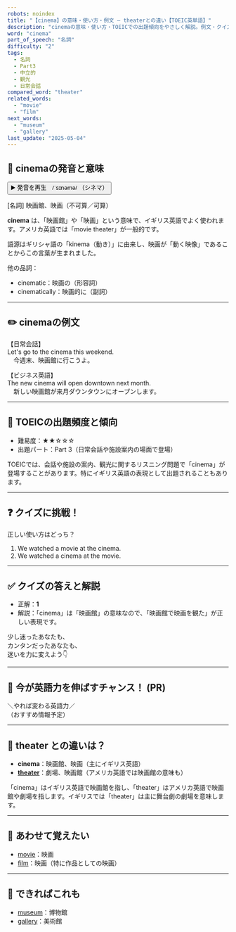 ```yaml
---
robots: noindex
title: "【cinema】の意味・使い方・例文 ― theaterとの違い【TOEIC英単語】"
description: "cinemaの意味・使い方・TOEICでの出題傾向をやさしく解説。例文・クイズ付きでtheaterとの違いもわかりやすく学べます。"
word: "cinema"
part_of_speech: "名詞"
difficulty: "2"
tags:
  - 名詞
  - Part3
  - 中立的
  - 観光
  - 日常会話
compared_word: "theater"
related_words:
  - "movie"
  - "film"
next_words:
  - "museum"
  - "gallery"
last_update: "2025-05-04"
---
```


## 🔰 cinemaの発音と意味

<button class="play-audio" onclick="playTTS('cinema')">
  <span class="play-audio-main">
    ▶️ 発音を再生　/ˈsɪnəmə/
  </span>
  <span class="play-audio-sub">
    （シネマ）
  </span>
</button>

[名詞] 映画館、映画（不可算／可算）

**cinema** は、「映画館」や「映画」という意味で、イギリス英語でよく使われます。アメリカ英語では「movie theater」が一般的です。

語源はギリシャ語の「kinema（動き）」に由来し、映画が「動く映像」であることからこの言葉が生まれました。

他の品詞：  
- cinematic：映画の（形容詞）
- cinematically：映画的に（副詞）

---

## ✏️ cinemaの例文

【日常会話】  
Let's go to the cinema this weekend.  
　今週末、映画館に行こうよ。

【ビジネス英語】  
The new cinema will open downtown next month.  
　新しい映画館が来月ダウンタウンにオープンします。

---

## 🎯 TOEICの出題頻度と傾向

- 難易度：★★☆☆☆
- 出題パート：Part 3（日常会話や施設案内の場面で登場）

TOEICでは、会話や施設の案内、観光に関するリスニング問題で「cinema」が登場することがあります。特にイギリス英語の表現として出題されることもあります。

---

## ❓ クイズに挑戦！

正しい使い方はどっち？

1. We watched a movie at the cinema.  
2. We watched a cinema at the movie.

---

## ✅ クイズの答えと解説

- 正解：**1**
- 解説：「cinema」は「映画館」の意味なので、「映画館で映画を観た」が正しい表現です。

少し迷ったあなたも、  
カンタンだったあなたも、  
迷いを力に変えよう👇️

---

## 🚀 今が英語力を伸ばすチャンス！ (PR)

<div class="info-center">
＼やれば変わる英語力／<br>  
（おすすめ情報予定）
</div>

---

## 🤔  theater との違いは？

- **cinema**：映画館、映画（主にイギリス英語）
- **[theater](/theater)**：劇場、映画館（アメリカ英語では映画館の意味も）

「cinema」はイギリス英語で映画館を指し、「theater」はアメリカ英語で映画館や劇場を指します。イギリスでは「theater」は主に舞台劇の劇場を意味します。

---

## 🧩 あわせて覚えたい

- [movie](/movie)：映画
- [film](/film)：映画（特に作品としての映画）

---

## 📖 できればこれも

- [museum](/museum)：博物館
- [gallery](/gallery)：美術館

<!-- cvid: aid03_bid28 -->
